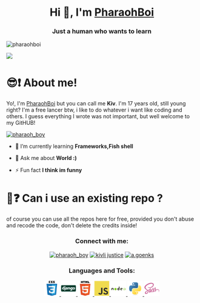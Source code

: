 <h1 align="center">Hi 👋, I'm <a href="https://github.com/PharaohBoi">PharaohBoi</a></h1>
<h3 align="center">Just a human who wants to learn</h3>

<p alitn="left"> <img src="https://komarev.com/ghpvc/?username=pharaohboi&label=Profile%20views&color=0e75b6&style=flat" alt="pharaohboi"> </p>

![](https://i.postimg.cc/FHCgyWwJ/Profile-Banner.gif)

<h1 align="left">😎❗ About me!</h1>
<p align="left">Yo!, I'm <a href="https//github.com/PharaohBoi" target=_blank>PharaohBoi</a> but you can call me <strong>Kiv</strong>. I'm 17 years old, still young right? I'm a free lancer btw, i like to do whatever i want like coding and others. I guess everything I wrote was not important, but well welcome to my GitHUB!</p>

<p align="left"> <a href="https://twitter.com/pharaoh_boy" target="blank"><img src="https://img.shields.io/twitter/follow/pharaoh_boy?logo=twitter&style=for-the-badge" alt="pharaoh_boy" /></a> </p>

- 🌱 I’m currently learning **Frameworks,Fish shell**

- 💬 Ask me about **World :)**

- ⚡ Fun fact **I think im funny**

<h1 align="left">🤨❓ Can i use an existing repo ?</h1>
<p align="left">of course you can use all the repos here for free, provided you don't abuse and recode the code, don't delete the credits inside!</p>


<h3 align="center">Connect with me:</h3>
<p align="center">
<a href="https://twitter.com/pharaoh_boy" target="blank"><img align="center" src="https://raw.githubusercontent.com/rahuldkjain/github-profile-readme-generator/master/src/images/icons/Social/twitter.svg" alt="pharaoh_boy" height="30" width="40" /></a>
<a href="https://fb.com/kivli justice" target="blank"><img align="center" src="https://raw.githubusercontent.com/rahuldkjain/github-profile-readme-generator/master/src/images/icons/Social/facebook.svg" alt="kivli justice" height="30" width="40" /></a>
<a href="https://instagram.com/a.goenks" target="blank"><img align="center" src="https://raw.githubusercontent.com/rahuldkjain/github-profile-readme-generator/master/src/images/icons/Social/instagram.svg" alt="a.goenks" height="30" width="40" /></a>
</p>

<h3 align="center">Languages and Tools:</h3>
<p align="center"> <a href="https://www.w3schools.com/css/" target="_blank" rel="noreferrer"> <img src="https://raw.githubusercontent.com/devicons/devicon/master/icons/css3/css3-original-wordmark.svg" alt="css3" width="40" height="40"/> </a> <a href="https://www.djangoproject.com/" target="_blank" rel="noreferrer"> <img src="https://raw.githubusercontent.com/devicons/devicon/master/icons/django/django-original.svg" alt="django" width="40" height="40"/> </a> <a href="https://www.w3.org/html/" target="_blank" rel="noreferrer"> <img src="https://raw.githubusercontent.com/devicons/devicon/master/icons/html5/html5-original-wordmark.svg" alt="html5" width="40" height="40"/> </a> <a href="https://developer.mozilla.org/en-US/docs/Web/JavaScript" target="_blank" rel="noreferrer"> <img src="https://raw.githubusercontent.com/devicons/devicon/master/icons/javascript/javascript-original.svg" alt="javascript" width="40" height="40"/> </a> <a href="https://nodejs.org" target="_blank" rel="noreferrer"> <img src="https://raw.githubusercontent.com/devicons/devicon/master/icons/nodejs/nodejs-original-wordmark.svg" alt="nodejs" width="40" height="40"/> </a> <a href="https://www.python.org" target="_blank" rel="noreferrer"> <img src="https://raw.githubusercontent.com/devicons/devicon/master/icons/python/python-original.svg" alt="python" width="40" height="40"/> </a> <a href="https://sass-lang.com" target="_blank" rel="noreferrer"> <img src="https://raw.githubusercontent.com/devicons/devicon/master/icons/sass/sass-original.svg" alt="sass" width="40" height="40"/> </a> </p>
